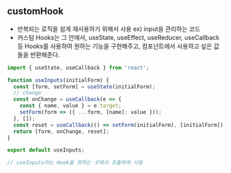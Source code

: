 ## customHook

- 반복되는 로직을 쉽게 재사용하기 위해서 사용 ex) input을 관리하는 코드
- 커스텀 Hooks는 그 안에서, useState, useEffect, useReducer, useCallback 등
  Hooks를 사용하여 원하는 기능을 구현해주고, 컴포넌트에서 사용하고 싶은 값들을 반환해준다.

```Javascript
import { useState, useCallback } from 'react';

function useInputs(initialForm) {
  const [form, setForm] = useState(initialForm);
  // change
  const onChange = useCallback(e => {
    const { name, value } = e.target;
    setForm(form => ({ ...form, [name]: value }));
  }, []);
  const reset = useCallback(() => setForm(initialForm), [initialForm]);
  return [form, onChange, reset];
}

export default useInputs;

// useInputs라는 Hook을 원하는 곳에서 호출하여 사용
```

